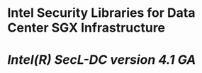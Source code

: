 
Intel Security Libraries for Data Center SGX Infrastructure
=========================================

# ***Intel(R) SecL-DC version 4.1 GA***